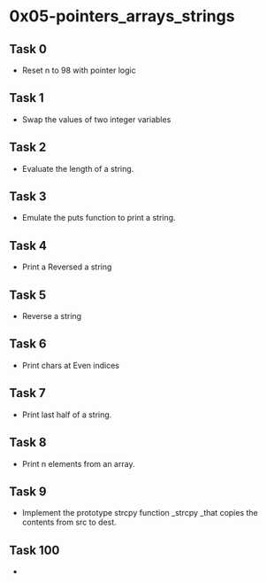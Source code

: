 # 0x05-pointers_arrays_strings

## Task 0
* Reset n to 98 with pointer logic

## Task 1
* Swap the values of two integer variables

## Task 2
*  Evaluate the length of a string.

## Task 3
* Emulate the puts function to print a string.

## Task 4
* Print a Reversed a string

## Task 5
* Reverse a string

## Task 6
* Print chars at Even indices

## Task 7
* Print last half of a string.

## Task 8
* Print n elements from an array.

## Task 9
* Implement the prototype strcpy function _strcpy _that copies the contents from src to dest.

## Task 100
* 
